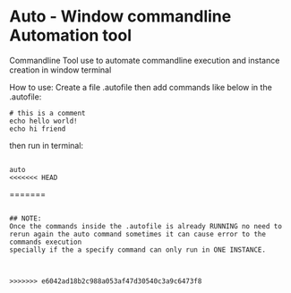  # Auto - Window commandline Automation tool

Commandline Tool use to automate commandline execution and instance creation in window terminal

How to use:
Create a file .autofile then add commands like below in the .autofile:
```
# this is a comment
echo hello world!
echo hi friend
```

then run in terminal:
```

auto
<<<<<<< HEAD
```
=======
```

## NOTE:
Once the commands inside the .autofile is already RUNNING no need to rerun again the auto command sometimes it can cause error to the commands execution
specially if the a specify command can only run in ONE INSTANCE.



>>>>>>> e6042ad18b2c988a053af47d30540c3a9c6473f8
